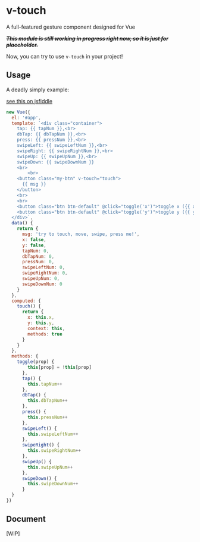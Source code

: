 # v-touch
A full-featured gesture component designed for Vue

~~__*This module is still working in progress right now, so it is just for placeholder.*__~~

Now, you can try to use `v-touch` in your project!

## Usage

A deadly simply example:

[see this on jsfiddle](https://jsfiddle.net/JounQin/ysvozkLo/)

``` js
new Vue({
  el: '#app',
  template: `<div class="container">
    tap: {{ tapNum }},<br>
    dbTap: {{ dbTapNum }},<br>
    press: {{ pressNum }},<br>
    swipeLeft: {{ swipeLeftNum }},<br>
    swipeRight: {{ swipeRightNum }},<br>
    swipeUp: {{ swipeUpNum }},<br>
    swipeDown: {{ swipeDownNum }}
    <br>
		<br>
    <button class="my-btn" v-touch="touch">
      {{ msg }}
    </button>
    <br>
    <br>
    <button class="btn btn-default" @click="toggle('x')">toggle x ({{ x }})</button>
    <button class="btn btn-default" @click="toggle('y')">toggle y ({{ y }})</button>
  </div>`,
  data() {
    return {
      msg: 'try to touch, move, swipe, press me!',
      x: false,
      y: false,
      tapNum: 0,
      dbTapNum: 0,
      pressNum: 0,
      swipeLeftNum: 0,
      swipeRightNum: 0,
      swipeUpNum: 0,
      swipeDownNum: 0
    }
  },
  computed: {
    touch() {
      return {
        x: this.x,
        y: this.y,
        context: this,
        methods: true
      }
    }
  },
  methods: {
    toggle(prop) {
        this[prop] = !this[prop]
      },
      tap() {
        this.tapNum++
      },
      dbTap() {
        this.dbTapNum++
      },
      press() {
        this.pressNum++
      },
      swipeLeft() {
        this.swipeLeftNum++
      },
      swipeRight() {
        this.swipeRightNum++
      },
      swipeUp() {
        this.swipeUpNum++
      },
      swipeDown() {
        this.swipeDownNum++
      }
  }
})
```

## Document

[WIP]
